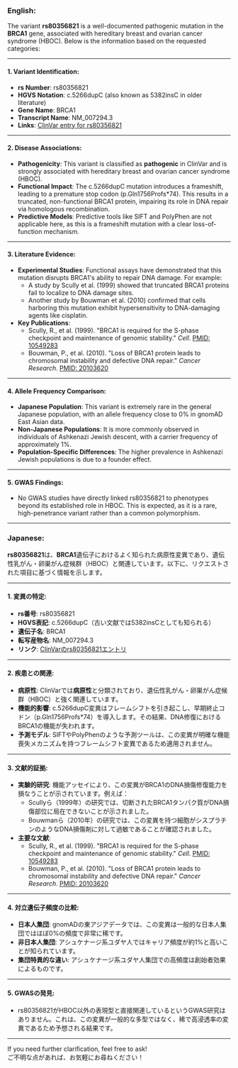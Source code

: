 ### English:
The variant **rs80356821** is a well-documented pathogenic mutation in the **BRCA1** gene, associated with hereditary breast and ovarian cancer syndrome (HBOC). Below is the information based on the requested categories:

---

#### 1. Variant Identification:
- **rs Number**: rs80356821
- **HGVS Notation**: c.5266dupC (also known as 5382insC in older literature)
- **Gene Name**: BRCA1
- **Transcript Name**: NM_007294.3
- **Links**: [ClinVar entry for rs80356821](https://www.ncbi.nlm.nih.gov/clinvar/variation/17661/)

---

#### 2. Disease Associations:
- **Pathogenicity**: This variant is classified as **pathogenic** in ClinVar and is strongly associated with hereditary breast and ovarian cancer syndrome (HBOC).
- **Functional Impact**: The c.5266dupC mutation introduces a frameshift, leading to a premature stop codon (p.Gln1756Profs*74). This results in a truncated, non-functional BRCA1 protein, impairing its role in DNA repair via homologous recombination.
- **Predictive Models**: Predictive tools like SIFT and PolyPhen are not applicable here, as this is a frameshift mutation with a clear loss-of-function mechanism.

---

#### 3. Literature Evidence:
- **Experimental Studies**: Functional assays have demonstrated that this mutation disrupts BRCA1's ability to repair DNA damage. For example:
  - A study by Scully et al. (1999) showed that truncated BRCA1 proteins fail to localize to DNA damage sites.
  - Another study by Bouwman et al. (2010) confirmed that cells harboring this mutation exhibit hypersensitivity to DNA-damaging agents like cisplatin.
- **Key Publications**:
  - Scully, R., et al. (1999). "BRCA1 is required for the S-phase checkpoint and maintenance of genomic stability." *Cell*. [PMID: 10549283](https://pubmed.ncbi.nlm.nih.gov/10549283/)
  - Bouwman, P., et al. (2010). "Loss of BRCA1 protein leads to chromosomal instability and defective DNA repair." *Cancer Research*. [PMID: 20103620](https://pubmed.ncbi.nlm.nih.gov/20103620/)

---

#### 4. Allele Frequency Comparison:
- **Japanese Population**: This variant is extremely rare in the general Japanese population, with an allele frequency close to 0% in gnomAD East Asian data.
- **Non-Japanese Populations**: It is more commonly observed in individuals of Ashkenazi Jewish descent, with a carrier frequency of approximately 1%.
- **Population-Specific Differences**: The higher prevalence in Ashkenazi Jewish populations is due to a founder effect.

---

#### 5. GWAS Findings:
- No GWAS studies have directly linked rs80356821 to phenotypes beyond its established role in HBOC. This is expected, as it is a rare, high-penetrance variant rather than a common polymorphism.

---

### Japanese:
**rs80356821**は、**BRCA1**遺伝子におけるよく知られた病原性変異であり、遺伝性乳がん・卵巣がん症候群（HBOC）と関連しています。以下に、リクエストされた項目に基づく情報を示します。

---

#### 1. 変異の特定:
- **rs番号**: rs80356821
- **HGVS表記**: c.5266dupC（古い文献では5382insCとしても知られる）
- **遺伝子名**: BRCA1
- **転写産物名**: NM_007294.3
- **リンク**: [ClinVarのrs80356821エントリ](https://www.ncbi.nlm.nih.gov/clinvar/variation/17661/)

---

#### 2. 疾患との関連:
- **病原性**: ClinVarでは**病原性**と分類されており、遺伝性乳がん・卵巣がん症候群（HBOC）と強く関連しています。
- **機能的影響**: c.5266dupC変異はフレームシフトを引き起こし、早期終止コドン（p.Gln1756Profs*74）を導入します。その結果、DNA修復におけるBRCA1の機能が失われます。
- **予測モデル**: SIFTやPolyPhenのような予測ツールは、この変異が明確な機能喪失メカニズムを持つフレームシフト変異であるため適用されません。

---

#### 3. 文献的証拠:
- **実験的研究**: 機能アッセイにより、この変異がBRCA1のDNA損傷修復能力を損なうことが示されています。例えば：
  - Scullyら（1999年）の研究では、切断されたBRCA1タンパク質がDNA損傷部位に局在できないことが示されました。
  - Bouwmanら（2010年）の研究では、この変異を持つ細胞がシスプラチンのようなDNA損傷剤に対して過敏であることが確認されました。
- **主要な文献**:
  - Scully, R., et al. (1999). "BRCA1 is required for the S-phase checkpoint and maintenance of genomic stability." *Cell*. [PMID: 10549283](https://pubmed.ncbi.nlm.nih.gov/10549283/)
  - Bouwman, P., et al. (2010). "Loss of BRCA1 protein leads to chromosomal instability and defective DNA repair." *Cancer Research*. [PMID: 20103620](https://pubmed.ncbi.nlm.nih.gov/20103620/)

---

#### 4. 対立遺伝子頻度の比較:
- **日本人集団**: gnomADの東アジアデータでは、この変異は一般的な日本人集団ではほぼ0%の頻度で非常に稀です。
- **非日本人集団**: アシュケナージ系ユダヤ人ではキャリア頻度が約1%と高いことが知られています。
- **集団特異的な違い**: アシュケナージ系ユダヤ人集団での高頻度は創始者効果によるものです。

---

#### 5. GWASの発見:
- rs80356821がHBOC以外の表現型と直接関連しているというGWAS研究はありません。これは、この変異が一般的な多型ではなく、稀で高浸透率の変異であるため予想される結果です。

--- 

If you need further clarification, feel free to ask!  
ご不明な点があれば、お気軽にお尋ねください！